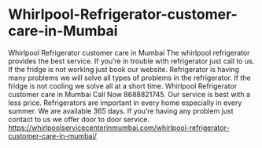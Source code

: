 # Whirlpool-Refrigerator-customer-care-in-Mumbai
Whirlpool Refrigerator customer care in Mumbai  The whirlpool refrigerator provides the best service. If you’re in trouble with refrigerator just call to us. If the fridge is not working just book our website. Refrigerator is having many problems we will solve all types of problems in the refrigerator. If the fridge is not cooling we solve all at a short time. Whirlpool Refrigerator customer care in Mumbai Call Now 8688821745. Our service is best with a less price. Refrigerators are important in every home especially in every summer. We are available 365 days. If you’re having any problem just contact to us we offer door to door service. https://whirlpoolservicecenterinmumbai.com/whirlpool-refrigerator-customer-care-in-mumbai/
